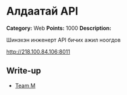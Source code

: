 # Алдаатай API
**Category:** Web
**Points:** 1000
**Description:**

Шинэхэн инженерт API бичих ажил ноогдов

http://218.100.84.106:8011


## Write-up
- [Team M](gmunkhbaatarmn)
